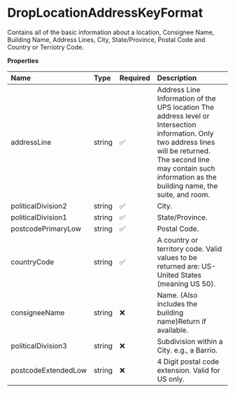 # DropLocationAddressKeyFormat

Contains all of the basic information about a location, Consignee Name, Building Name, Address Lines, City, State/Province, Postal Code and Country or Terriotry Code.

**Properties**

| Name                | Type   | Required | Description                                                                                                                                                                                                                  |
| :------------------ | :----- | :------- | :--------------------------------------------------------------------------------------------------------------------------------------------------------------------------------------------------------------------------- |
| addressLine         | string | ✅       | Address Line Information of the UPS location The address level or Intersection information. Only two address lines will be returned. The second line may contain such information as the building name, the suite, and room. |
| politicalDivision2  | string | ✅       | City.                                                                                                                                                                                                                        |
| politicalDivision1  | string | ✅       | State/Province.                                                                                                                                                                                                              |
| postcodePrimaryLow  | string | ✅       | Postal Code.                                                                                                                                                                                                                 |
| countryCode         | string | ✅       | A country or territory code. Valid values to be returned are: US-United States (meaning US 50).                                                                                                                              |
| consigneeName       | string | ❌       | Name. (Also includes the building name)Return if available.                                                                                                                                                                  |
| politicalDivision3  | string | ❌       | Subdivision within a City. e.g., a Barrio.                                                                                                                                                                                   |
| postcodeExtendedLow | string | ❌       | 4 Digit postal code extension. Valid for US only.                                                                                                                                                                            |

<!-- This file was generated by liblab | https://liblab.com/ -->
